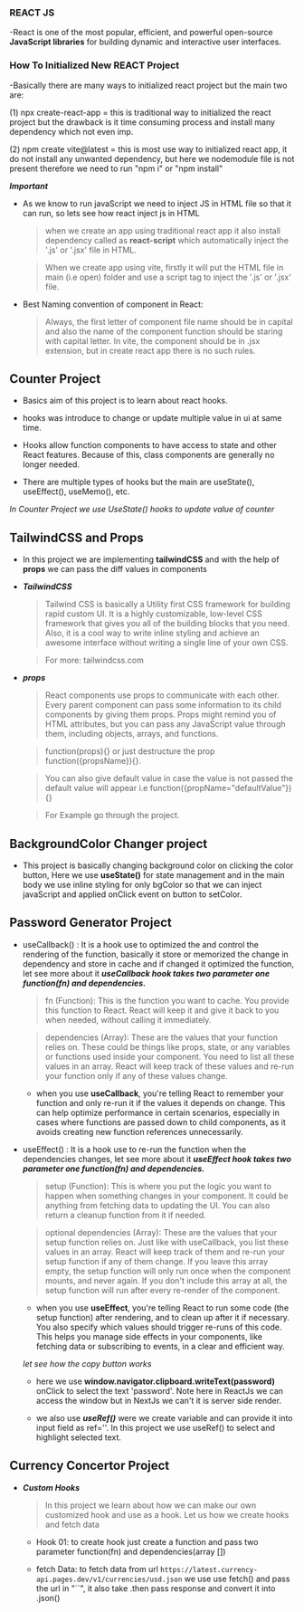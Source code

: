 ### REACT JS

-React is one of the most popular, efficient, and powerful open-source **JavaScript libraries** for building dynamic and interactive user interfaces.

### How To Initialized New REACT Project

-Basically there are many ways to initialized react project but the main two are:

(1) npx create-react-app = this is traditional way to initialized the react project but the drawback is it time consuming process and install many dependency which not even imp.

(2) npm create vite@latest = this is most use way to initialized react app, it do not install any unwanted dependency, but here we nodemodule file is not present therefore we need to run "npm i" or "npm install"





**_Important_**

- As we know to run javaScript we need to inject JS in HTML file so that it can run, so lets see how react inject js in HTML

  > when we create an app using traditional react app it also install dependency called as **react-script** which automatically inject the '.js' or '.jsx' file in HTML.

  > When we create app using vite, firstly it will put the HTML file in main (i.e open) folder and use a script tag to inject the '.js' or '.jsx' file.

- Best Naming convention of component in React:
  > Always, the first letter of component file name should be in capital and also the name of the component function should be staring with capital letter.
  > In vite, the component should be in .jsx extension, but in create react app there is no such rules.





## Counter Project

- Basics aim of this project is to learn about react hooks.

- hooks was introduce to change or update multiple value in ui at same time.

- Hooks allow function components to have access to state and other React features. Because of this, class components are generally no longer needed.

- There are multiple types of hooks but the main are useState(), useEffect(), useMemo(), etc.

_In Counter Project we use UseState() hooks to update value of counter_





## TailwindCSS and Props

- In this project we are implementing **tailwindCSS** and with the help of **props** we can pass the diff values in components

- **_TailwindCSS_**

  > Tailwind CSS is basically a Utility first CSS framework for building rapid custom UI. It is a highly customizable, low-level CSS framework that gives you all of the building blocks that you need. Also, it is a cool way to write inline styling and achieve an awesome interface without writing a single line of your own CSS.

  > For more: tailwindcss.com

- **_props_**

  > React components use props to communicate with each other. Every parent component can pass some information to its child components by giving them props. Props might remind you of HTML attributes, but you can pass any JavaScript value through them, including objects, arrays, and functions.

  > function(props){} or just destructure the prop function({propsName}){}.

  > You can also give default value in case the value is not passed the default value will appear i.e function({propName="defaultValue"}){}

  > For Example go through the project.





## BackgroundColor Changer project

- This project is basically changing background color on clicking the color button, Here we use **useState()** for state management and in the main body we use inline styling for only bgColor so that we can inject javaScript and applied onClick event on button to setColor.





## Password Generator Project

- useCallback() : It is a hook use to optimized the and control the rendering of the function, basically it store or memorized the change in dependency and store in cache and if changed it optimized the function, let see more about it
  **_useCallback hook takes two parameter one function(fn) and dependencies._**

  > fn (Function): This is the function you want to cache. You provide this function to React. React will keep it and give it back to you when needed, without calling it immediately.

  > dependencies (Array): These are the values that your function relies on. These could be things like props, state, or any variables or functions used inside your component. You need to list all these values in an array. React will keep track of these values and re-run your function only if any of these values change.

  - when you use **useCallback**, you're telling React to remember your function and only re-run it if the values it depends on change. This can help optimize performance in certain scenarios, especially in cases where functions are passed down to child components, as it avoids creating new function references unnecessarily.

-  useEffect() : It is a hook use to re-run the function when the dependencies changes, let see more about it
    **_useEffect hook takes two parameter one function(fn) and dependencies._**

    > setup (Function): This is where you put the logic you want to happen when something changes in your component. It could be anything from fetching data to updating the UI. You can also return a cleanup function from it if needed.

    > optional dependencies (Array): These are the values that your setup function relies on. Just like with useCallback, you list these values in an array. React will keep track of them and re-run your setup function if any of them change. If you leave this array empty, the setup function will only run once when the component mounts, and never again. If you don't include this array at all, the setup function will run after every re-render of the component.

    - when you use **useEffect**, you're telling React to run some code (the setup function) after rendering, and to clean up after it if necessary. You also specify which values should trigger re-runs of this code. This helps you manage side effects in your components, like fetching data or subscribing to events, in a clear and efficient way.

    _let see how the copy button works_
    - here we use **window.navigator.clipboard.writeText(password)** onClick to select the text 'password'. Note here in ReactJs we can access the window but in NextJs we can't it is server side render.

    - we also use ***useRef()*** were we create variable and can provide it into input field as ref=''. In this project we use useRef() to select and highlight selected text.





## Currency Concertor Project

- ***Custom Hooks***
  > In this project we learn about how we can make our own customized hook and use as a hook. Let us how we create hooks and fetch data
    * Hook 01: to create hook just create a function and pass   two parameter function(fn) and dependencies(array [])

    * fetch Data: to fetch data from url ```https://latest.currency-api.pages.dev/v1/currencies/usd.json``` we use use fetch() and pass the url in "``", it also take .then pass response and convert it into .json()

